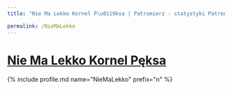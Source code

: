 ```yaml
---
title: "Nie Ma Lekko Kornel P\u0119ksa | Patromierz - statystyki Patronite.pl"

permalink: /NieMaLekko
---
```


# [Nie Ma Lekko Kornel Pęksa](https://patronite.pl/NieMaLekko)

{% include profile.md name="NieMaLekko" prefix="n" %}
